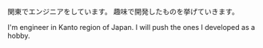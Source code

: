 関東でエンジニアをしています。
趣味で開発したものを挙げていきます。

I'm engineer in Kanto region of Japan. 
I will push the ones I developed as a hobby.

<!---
- 👋 Hi, I’m @5s-hoshi
- 👀 I’m interested in ...
- 🌱 I’m currently learning ...
- 💞️ I’m looking to collaborate on ...
- 📫 How to reach me ...
--->


<!---
5s-hoshi/5s-hoshi is a ✨ special ✨ repository because its `README.md` (this file) appears on your GitHub profile.
You can click the Preview link to take a look at your changes.
--->
